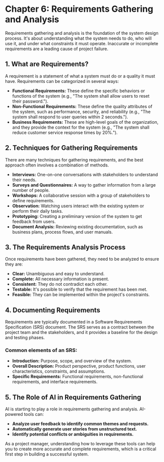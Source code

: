 # Chapter 6: Requirements Gathering and Analysis

Requirements gathering and analysis is the foundation of the system design process. It's about understanding what the system needs to do, who will use it, and under what constraints it must operate. Inaccurate or incomplete requirements are a leading cause of project failure.

## 1. What are Requirements?

A requirement is a statement of what a system must do or a quality it must have. Requirements can be categorized in several ways:

- **Functional Requirements:** These define the specific behaviors or functions of the system (e.g., "The system shall allow users to reset their password.").
- **Non-Functional Requirements:** These define the quality attributes of the system, such as performance, security, and reliability (e.g., "The system shall respond to user queries within 2 seconds.").
- **Business Requirements:** These are high-level goals of the organization, and they provide the context for the system (e.g., "The system shall reduce customer service response times by 20%.").

## 2. Techniques for Gathering Requirements

There are many techniques for gathering requirements, and the best approach often involves a combination of methods.

- **Interviews:** One-on-one conversations with stakeholders to understand their needs.
- **Surveys and Questionnaires:** A way to gather information from a large number of people.
- **Workshops:** A collaborative session with a group of stakeholders to define requirements.
- **Observation:** Watching users interact with the existing system or perform their daily tasks.
- **Prototyping:** Creating a preliminary version of the system to get feedback from users.
- **Document Analysis:** Reviewing existing documentation, such as business plans, process flows, and user manuals.

## 3. The Requirements Analysis Process

Once requirements have been gathered, they need to be analyzed to ensure they are:

- **Clear:** Unambiguous and easy to understand.
- **Complete:** All necessary information is present.
- **Consistent:** They do not contradict each other.
- **Testable:** It's possible to verify that the requirement has been met.
- **Feasible:** They can be implemented within the project's constraints.

## 4. Documenting Requirements

Requirements are typically documented in a Software Requirements Specification (SRS) document. The SRS serves as a contract between the project team and the stakeholders, and it provides a baseline for the design and testing phases.

### Common elements of an SRS:
- **Introduction:** Purpose, scope, and overview of the system.
- **Overall Description:** Product perspective, product functions, user characteristics, constraints, and assumptions.
- **Specific Requirements:** Functional requirements, non-functional requirements, and interface requirements.

## 5. The Role of AI in Requirements Gathering

AI is starting to play a role in requirements gathering and analysis. AI-powered tools can:
- **Analyze user feedback to identify common themes and requests.**
- **Automatically generate user stories from unstructured text.**
- **Identify potential conflicts or ambiguities in requirements.**

As a project manager, understanding how to leverage these tools can help you to create more accurate and complete requirements, which is a critical first step in building a successful system.
